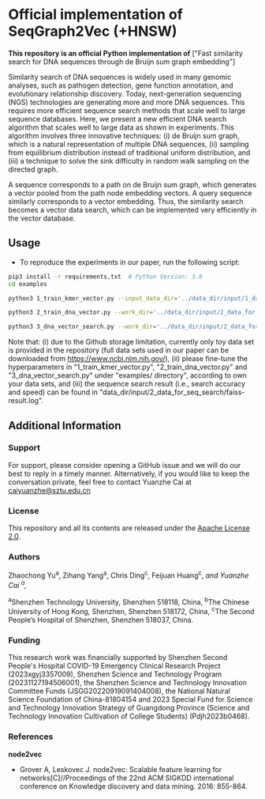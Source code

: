 # Official implementation of SeqGraph2Vec (+HNSW)

**This repository is an official Python implementation of**  ["Fast similarity search for DNA sequences through
de Bruijn sum graph embedding"]

Similarity search of DNA sequences is widely used in many genomic analyses, such as pathogen detection, gene function annotation, and evolutionary relationship discovery. Today, next-generation sequencing (NGS) technologies are generating more and more DNA sequences. This requires more efficient sequence search methods that scale well to large sequence databases. Here, we present a new efficient DNA search algorithm that scales well to large data as shown in experiments. This algorithm involves three innovative techniques:
(i) de Bruijn sum graph, which is a natural representation of multiple DNA sequences, (ii) sampling from equilibrium distribution instead of traditional uniform distribution, and (iii) a technique to solve the sink difficulty in random walk sampling on the directed graph. 

A sequence corresponds to a path on de Bruijn sum graph, which generates a vector pooled from the path node embedding vectors. A query sequence similarly corresponds to a vector embedding. Thus, the similarity search becomes a vector data search, which can be implemented very efficiently in the vector database.

## Usage
- To reproduce the experiments in our paper, run the following script:
```sh 
pip3 install -r requirements.txt  # Python Version: 3.8
cd examples 
```
```sh
python3 1_train_kmer_vector.py --input_data_dir='../data_dir/input/1_data_for_kmer_vector_training/small_data/' --path_to_kmer_embedding_file='../data_dir/input/1_data_for_kmer_vector_training/small_data/kmer-embedding.txt' --kmer_size=8 --dataprocess_workers=8 --seq_file_num_to_load=8 --pagerank_damping_factor=0.85 --p=1.0 --q=0.001 --damping_factor_for_teleportation=0.99 --num_walks=40 --walks_length=150 --kmer_vec_dimension=128 --skip_gram_workers=8
```
```sh
python3 2_train_dna_vector.py --work_dir='../data_dir/input/2_data_for_seq_search/' --kmer2vec_file='../data_dir/input/2_data_for_seq_search/kmer-embedding.txt' --kmer_size=8 --ref_segment_length=150 --query_segment_number=2
```
```sh
python3 3_dna_vector_search.py --work_dir='../data_dir/input/2_data_for_seq_search/' --vertex_connection=100 --ef_search=2000 --ef_construction=128
```

Note that: 
(i) due to the Github storage limitation, currently only toy data set is provided in the repository (full data sets used in our paper can be downloaded from https://www.ncbi.nlm.nih.gov/), (ii) please fine-tune the hyperparameters in "1_train_kmer_vector.py", "2_train_dna_vector.py" and "3_dna_vector_search.py" under "examples/ directory", according to own your data sets, and (iii) the sequence search result (i.e., search accuracy and speed) can be found in "data_dir/input/2_data_for_seq_search/faiss-result.log".

## Additional Information
### Support
For support, please consider opening a GitHub issue and we will do our best to reply in a timely manner.
Alternatively, if you would like to keep the conversation private, feel free to contact Yuanzhe Cai at caiyuanzhe@sztu.edu.cn

### License
This repository and all its contents are released under the [Apache License 2.0](https://www.apache.org/licenses/LICENSE-2.0).

### Authors
Zhaochong Yu<sup>a</sup>, Zihang Yang<sup>a</sup>, Chris Ding<sup>c</sup>, Feijuan Huang<sup>c</sup>,<sup>*</sup> and Yuanzhe Cai <sup>a</sup>,<sup>*</sup>

<sup>a</sup>Shenzhen Technology University, Shenzhen 518118, China, <sup>b</sup>The Chinese University of Hong Kong, Shenzhen, Shenzhen 518172, China, <sup>c</sup>The Second People’s Hospital of Shenzhen, Shenzhen 518037, China.

### Funding
This research work was financially supported by Shenzhen Second People's Hospital COVID-19 Emergency Clinical Research Project (2023xgyj3357009), Shenzhen Science and Technology Program (20231127194506001), the Shenzhen Science and Technology Innovation Committee Funds (JSGG20220919091404008), the National Natural Science Foundation of China-81804154 and 2023 Special Fund for Science and Technology Innovation Strategy of Guangdong Province (Science and Technology Innovation Cultivation of College Students) (Pdjh2023b0468).


### References
**node2vec**
* Grover A, Leskovec J. node2vec: Scalable feature learning for networks[C]//Proceedings of the 22nd ACM SIGKDD international conference on Knowledge discovery and data mining. 2016: 855-864.
